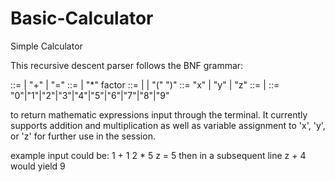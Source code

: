 # Basic-Calculator
Simple Calculator

This recursive descent parser follows the BNF grammar:

<expr>      ::= <term> | <term> "+" <expr> | <variable> "=" <expr>
<term>      ::= <factor> | <term> "*" <factor>
factor      ::= <constant> | <variable> | "(" <expr> ")"
<variable>  ::= "x" | "y" | "z"
<constant>  ::= <digit> | <digit> <constant>
<digit>     ::= "0"|"1"|"2"|"3"|"4"|"5"|"6"|"7"|"8"|"9"


to return mathematic expressions input through the terminal. It currently supports addition and multiplication as well as variable assignment to 'x', 'y', or 'z' for further use in the session.

example input could be:     1 + 1
                            2 * 5
                            z = 5
then in a subsequent line   z + 4 would yield 9
